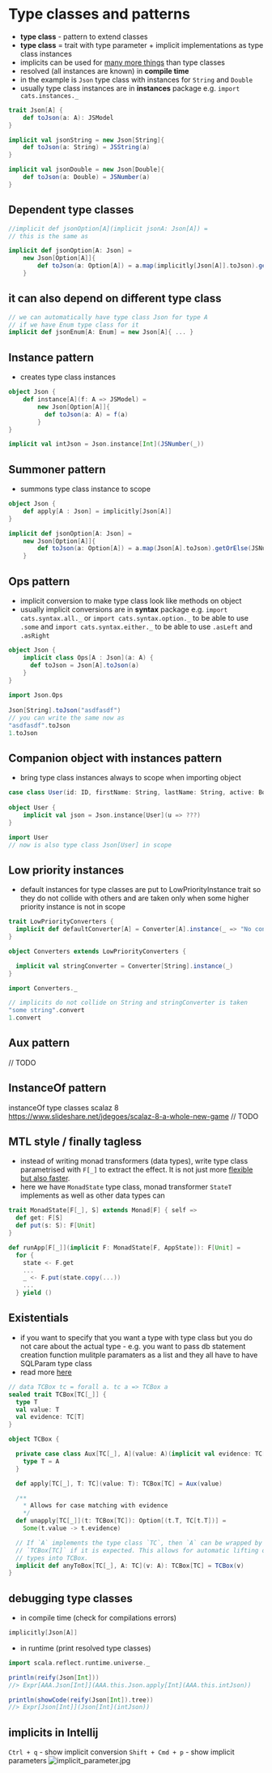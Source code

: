 # Type classes and patterns

* **type class** - pattern to extend classes
* **type class** = trait with type parameter + implicit implementations as type class instances
* implicits can be used for [many more things](http://www.lihaoyi.com/post/ImplicitDesignPatternsinScala.html) than type classes
* resolved (all instances are known) in **compile time**
* in the example is `Json` type class with instances for `String` and `Double`
* usually type class instances are in **instances** package e.g. `import cats.instances._`
```scala
trait Json[A] {
    def toJson(a: A): JSModel
}

implicit val jsonString = new Json[String]{
    def toJson(a: String) = JSString(a)
}

implicit val jsonDouble = new Json[Double]{
    def toJson(a: Double) = JSNumber(a)
}
```
## Dependent type classes
```scala
//implicit def jsonOption[A](implicit jsonA: Json[A]) =
// this is the same as

implicit def jsonOption[A: Json] = 
    new Json[Option[A]]{
        def toJson(a: Option[A]) = a.map(implicitly[Json[A]].toJson).getOrElse(JSNull)
    }
```

## it can also depend on different type class
```scala
// we can automatically have type class Json for type A
// if we have Enum type class for it 
implicit def jsonEnum[A: Enum] = new Json[A]{ ... }
```

## Instance pattern
* creates type class instances
```scala
object Json {
    def instance[A](f: A => JSModel) =
        new Json[Option[A]]{
          def toJson(a: A) = f(a)
        }
}

implicit val intJson = Json.instance[Int](JSNumber(_))
```

## Summoner pattern
* summons type class instance to scope
```scala
object Json {
    def apply[A : Json] = implicitly[Json[A]]
}

implicit def jsonOption[A: Json] = 
    new Json[Option[A]]{
        def toJson(a: Option[A]) = a.map(Json[A].toJson).getOrElse(JSNull)
    }
```

## Ops pattern
* implicit conversion to make type class look like methods on object
* usually implicit conversions are in **syntax** package e.g. `import cats.syntax.all._` or `import cats.syntax.option._` to be able to use `.some` and `import cats.syntax.either._` to be able to use `.asLeft` and `.asRight`
```scala
object Json {
    implicit class Ops[A : Json](a: A) {
      def toJson = Json[A].toJson(a)
    }
}
 
import Json.Ops
  
Json[String].toJson("asdfasdf")  
// you can write the same now as   
"asdfasdf".toJson
1.toJson
```

## Companion object with instances pattern
* bring type class instances always to scope when importing object
```scala
case class User(id: ID, firstName: String, lastName: String, active: Boolean)
 
object User {
    implicit val json = Json.instance[User](u => ???)
} 

import User
// now is also type class Json[User] in scope
```

## Low priority instances

* default instances for type classes are put to LowPriorityInstance trait so they do not collide with others and are taken only when some higher priority instance is not in scope

```scala
trait LowPriorityConverters {
  implicit def defaultConverter[A] = Converter[A].instance(_ => "No converter written")   
}

object Converters extends LowPriorityConverters {

  implicit val stringConverter = Converter[String].instance(_)  
}

import Converters._

// implicits do not collide on String and stringConverter is taken
"some string".convert
1.convert
```

## Aux pattern
// TODO

## InstanceOf pattern
instanceOf type classes scalaz 8 https://www.slideshare.net/jdegoes/scalaz-8-a-whole-new-game
// TODO

## MTL style / finally tagless

* instead of writing monad transformers (data types), write type class parametrised with `F[_]` to extract the effect. It is not just more [flexible but also faster](http://degoes.net/articles/effects-without-transformers).
* here we have `MonadState` type class, monad transformer `StateT` implements as well as other data types can

```scala
trait MonadState[F[_], S] extends Monad[F] { self =>
  def get: F[S]
  def put(s: S): F[Unit]
}

def runApp[F[_]](implicit F: MonadState[F, AppState]): F[Unit] =
  for {
    state <- F.get
    ...
    _ <- F.put(state.copy(...))
    ...
  } yield ()
```

## Existentials

* if you want to specify that you want a type with type class but you do not care about the actual type - e.g. you want to pass db statement creation function mulitple paramaters as a list and they all have to have SQLParam type class 
* read more [here](https://www.cakesolutions.net/teamblogs/existential-types-in-scala)

```scala
// data TCBox tc = forall a. tc a => TCBox a
sealed trait TCBox[TC[_]] {
  type T
  val value: T
  val evidence: TC[T]
}

object TCBox {

  private case class Aux[TC[_], A](value: A)(implicit val evidence: TC[A]) extends TCBox[TC] {
    type T = A
  }

  def apply[TC[_], T: TC](value: T): TCBox[TC] = Aux(value)

  /**
    * Allows for case matching with evidence
    */
  def unapply[TC[_]](t: TCBox[TC]): Option[(t.T, TC[t.T])] =
    Some(t.value -> t.evidence)

  // If `A` implements the type class `TC`, then `A` can be wrapped by
  // `TCBox[TC]` if it is expected. This allows for automatic lifting of
  // types into TCBox.
  implicit def anyToBox[TC[_], A: TC](v: A): TCBox[TC] = TCBox(v)
}
```

## debugging type classes

* in compile time (check for compilations errors)

```scala
implicitly[Json[A]]
```  

* in runtime (print resolved type classes)

```scala
import scala.reflect.runtime.universe._

println(reify(Json[Int]))
//> Expr[AAA.Json[Int]](AAA.this.Json.apply[Int](AAA.this.intJson))

println(showCode(reify(Json[Int]).tree))
//> Expr[Json[Int]](Json[Int](intJson))
```

## implicits in Intellij

`Ctrl + q` - show implicit conversion
`Shift + Cmd + p` - show implicit parameters
![implicit_parameter.jpg](implicit_parameter.jpg)